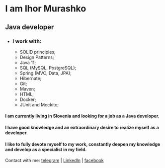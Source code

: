 
# I am Ihor Murashko 
## Java developer
 * ### I work with:
   * SOLID principles;
   * Design Patterns;
   * Java 11;
   * SQL (MySQL, PostgreSQL);
   * Spring (MVC, Data, JPA);
   * Hibernate;
   * Git;
   * Maven;
   * HTML;
   * Docker;
   * JUnit and Mockito;
  
#### I am currently living in Slovenia and looking for a job as a Java developer.
#### I have good knowledge and an extraordinary desire to realize myself as a developer.
#### I like to fully devote myself to my work, constantly deepen my knowledge and develop as a specialist in my field.

Contact with me:
[telegram](https://t.me/how_are_we_different) | 
[LinkedIn](https://www.linkedin.com/in/ihor-murashko) | 
[facebook](https://www.facebook.com/krckw00)
